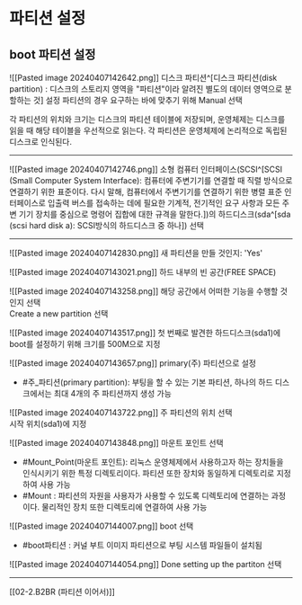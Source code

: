 # 파티션 설정
## boot 파티션 설정
![[Pasted image 20240407142642.png]]
디스크 파티션^[디스크 파티션(disk partition) : 디스크의 스토리지 영역을 "파티션"이라 알려진 별도의 데이터 영역으로 분할하는 것] 설정
파티션의 경우 요구하는 바에 맞추기 위해 Manual 선택

각 파티션의 위치와 크기는 디스크의 파티션 테이블에 저장되며, 운영체제는 디스크를 읽을 때 해당 테이블을 우선적으로 읽는다. 각 파티션은 운영체제에 논리적으로 독립된 디스크로 인식된다.
***
![[Pasted image 20240407142746.png]]
소형 컴퓨터 인터페이스(SCSI^[SCSI (Small Computer System Interface): 컴퓨터에 주변기기를 연결할 때 직렬 방식으로 연결하기 위한 표준이다. 다시 말해, 컴퓨터에서 주변기기를 연결하기 위한 병렬 표준 인터페이스로 입출력 버스를 접속하는 데에 필요한 기계적, 전기적인 요구 사항과 모든 주변 기기 장치를 중심으로 명령어 집합에 대한 규격을 말한다.])의 하드디스크(sda^[sda (scsi hard disk a): SCSI방식의 하드디스크 중 하나]) 선택
***
![[Pasted image 20240407142830.png]]
새 파티션을 만들 것인지: 'Yes'

![[Pasted image 20240407143021.png]]
하드 내부의 빈 공간(FREE SPACE)

![[Pasted image 20240407143258.png]]
해당 공간에서 어떠한 기능을 수행할 것인지 선택  
Create a new partition 선택

![[Pasted image 20240407143517.png]]
첫 번째로 발견한 하드디스크(sda1)에 boot를 설정하기 위해 크기를 500M으로 지정

![[Pasted image 20240407143657.png]]
primary(주) 파티션으로 설정
- #주_파티션(primary partition): 부팅을 할 수 있는 기본 파티션, 하나의 하드 디스크에서는 최대 4개의 주 파티션까지 생성 가능

![[Pasted image 20240407143722.png]]
주 파티션의 위치 선택  
시작 위치(sda1)에 지정

![[Pasted image 20240407143848.png]]
마운트 포인트 선택
- #Mount_Point(마운트 포인트): 리눅스 운영체제에서 사용하고자 하는 장치들을 인식시키기 위한 특정 디렉토리이다. 파티션 또한 장치와 동일하게 디렉토리로 지정하여 사용 가능
- #Mount : 파티션의 자원을 사용자가 사용할 수 있도록 디렉토리에 연결하는 과정이다. 물리적인 장치 또한 디렉토리에 연결하여 사용 가능

![[Pasted image 20240407144007.png]]
boot 선택
- #boot파티션 : 커널 부트 이미지 파티션으로 부팅 시스템 파일들이 설치됨

![[Pasted image 20240407144054.png]]
Done setting up the partiton 선택
***
[[02-2.B2BR (파티션 이어서)]]
